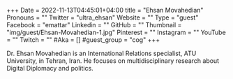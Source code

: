 +++
Date = 2022-11-13T04:45:01+04:00
title = "Ehsan Movahedian"
Pronouns = ""
Twitter = "ultra_ehsan"
Website = ""
Type = "guest"
Facebook = "emattar"
Linkedin = ""
GitHub = ""
Thumbnail = "img/guest/Ehsan-Movahedian-1.jpg"
Pinterest = ""
Instagram = ""
YouTube = ""
Twitch = ""
#Aka = []
#guest_group = "cog"
+++

Dr. Ehsan Movahedian is an International Relations specialist, ATU University, in Tehran, Iran. He focuses on multidisciplinary research about Digital Diplomacy and politics.
